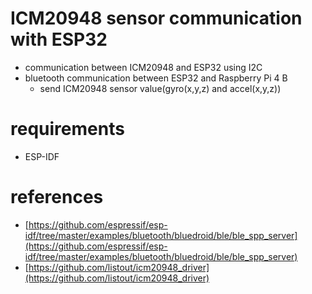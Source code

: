 # ICM20948 sensor communication with ESP32
- communication between ICM20948 and ESP32 using I2C
- bluetooth communication between ESP32 and Raspberry Pi 4 B
    - send ICM20948 sensor value(gyro(x,y,z) and accel(x,y,z))

# requirements
- ESP-IDF

# references
- [https://github.com/espressif/esp-idf/tree/master/examples/bluetooth/bluedroid/ble/ble_spp_server](https://github.com/espressif/esp-idf/tree/master/examples/bluetooth/bluedroid/ble/ble_spp_server)
- [https://github.com/listout/icm20948_driver](https://github.com/listout/icm20948_driver)
